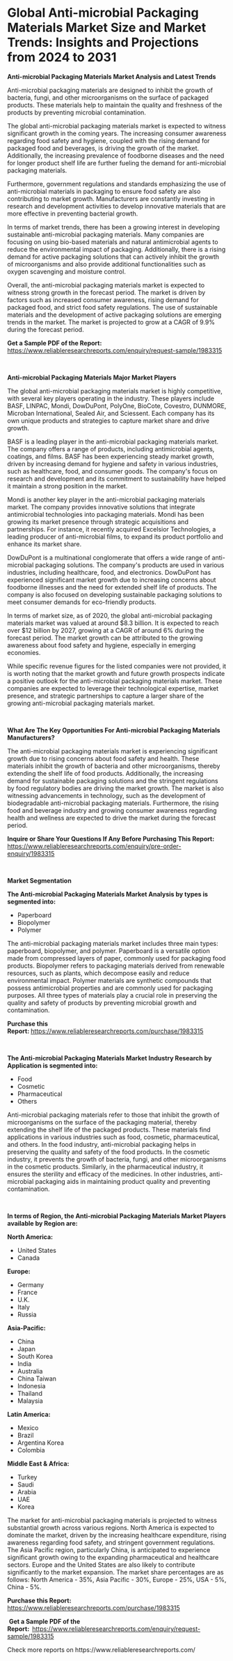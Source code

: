 <p><h1>Global Anti-microbial Packaging Materials Market Size and Market Trends: Insights and Projections from 2024 to 2031</h1></p><p><strong>Anti-microbial Packaging Materials Market Analysis and Latest Trends</strong></p>
<p><p>Anti-microbial packaging materials are designed to inhibit the growth of bacteria, fungi, and other microorganisms on the surface of packaged products. These materials help to maintain the quality and freshness of the products by preventing microbial contamination.</p><p>The global anti-microbial packaging materials market is expected to witness significant growth in the coming years. The increasing consumer awareness regarding food safety and hygiene, coupled with the rising demand for packaged food and beverages, is driving the growth of the market. Additionally, the increasing prevalence of foodborne diseases and the need for longer product shelf life are further fueling the demand for anti-microbial packaging materials.</p><p>Furthermore, government regulations and standards emphasizing the use of anti-microbial materials in packaging to ensure food safety are also contributing to market growth. Manufacturers are constantly investing in research and development activities to develop innovative materials that are more effective in preventing bacterial growth.</p><p>In terms of market trends, there has been a growing interest in developing sustainable anti-microbial packaging materials. Many companies are focusing on using bio-based materials and natural antimicrobial agents to reduce the environmental impact of packaging. Additionally, there is a rising demand for active packaging solutions that can actively inhibit the growth of microorganisms and also provide additional functionalities such as oxygen scavenging and moisture control.</p><p>Overall, the anti-microbial packaging materials market is expected to witness strong growth in the forecast period. The market is driven by factors such as increased consumer awareness, rising demand for packaged food, and strict food safety regulations. The use of sustainable materials and the development of active packaging solutions are emerging trends in the market. The market is projected to grow at a CAGR of 9.9% during the forecast period.</p></p>
<p><strong>Get a Sample PDF of the Report:&nbsp;</strong> <a href="https://www.reliableresearchreports.com/enquiry/request-sample/1983315">https://www.reliableresearchreports.com/enquiry/request-sample/1983315</a></p>
<p>&nbsp;</p>
<p><strong>Anti-microbial Packaging Materials Major Market Players</strong></p>
<p><p>The global anti-microbial packaging materials market is highly competitive, with several key players operating in the industry. These players include BASF, LINPAC, Mondi, DowDuPont, PolyOne, BioCote, Covestro, DUNMORE, Microban International, Sealed Air, and Sciessent. Each company has its own unique products and strategies to capture market share and drive growth.</p><p>BASF is a leading player in the anti-microbial packaging materials market. The company offers a range of products, including antimicrobial agents, coatings, and films. BASF has been experiencing steady market growth, driven by increasing demand for hygiene and safety in various industries, such as healthcare, food, and consumer goods. The company's focus on research and development and its commitment to sustainability have helped it maintain a strong position in the market.</p><p>Mondi is another key player in the anti-microbial packaging materials market. The company provides innovative solutions that integrate antimicrobial technologies into packaging materials. Mondi has been growing its market presence through strategic acquisitions and partnerships. For instance, it recently acquired Excelsior Technologies, a leading producer of anti-microbial films, to expand its product portfolio and enhance its market share.</p><p>DowDuPont is a multinational conglomerate that offers a wide range of anti-microbial packaging solutions. The company's products are used in various industries, including healthcare, food, and electronics. DowDuPont has experienced significant market growth due to increasing concerns about foodborne illnesses and the need for extended shelf life of products. The company is also focused on developing sustainable packaging solutions to meet consumer demands for eco-friendly products.</p><p>In terms of market size, as of 2020, the global anti-microbial packaging materials market was valued at around $8.3 billion. It is expected to reach over $12 billion by 2027, growing at a CAGR of around 6% during the forecast period. The market growth can be attributed to the growing awareness about food safety and hygiene, especially in emerging economies.</p><p>While specific revenue figures for the listed companies were not provided, it is worth noting that the market growth and future growth prospects indicate a positive outlook for the anti-microbial packaging materials market. These companies are expected to leverage their technological expertise, market presence, and strategic partnerships to capture a larger share of the growing anti-microbial packaging materials market.</p></p>
<p>&nbsp;</p>
<p><strong>What Are The Key Opportunities For Anti-microbial Packaging Materials Manufacturers?</strong></p>
<p><p>The anti-microbial packaging materials market is experiencing significant growth due to rising concerns about food safety and health. These materials inhibit the growth of bacteria and other microorganisms, thereby extending the shelf life of food products. Additionally, the increasing demand for sustainable packaging solutions and the stringent regulations by food regulatory bodies are driving the market growth. The market is also witnessing advancements in technology, such as the development of biodegradable anti-microbial packaging materials. Furthermore, the rising food and beverage industry and growing consumer awareness regarding health and wellness are expected to drive the market during the forecast period.</p></p>
<p><strong>Inquire or Share Your Questions If Any Before Purchasing This Report:</strong> <a href="https://www.reliableresearchreports.com/enquiry/pre-order-enquiry/1983315">https://www.reliableresearchreports.com/enquiry/pre-order-enquiry/1983315</a></p>
<p>&nbsp;</p>
<p><strong>Market Segmentation</strong></p>
<p><strong>The Anti-microbial Packaging Materials Market Analysis by types is segmented into:</strong></p>
<p><ul><li>Paperboard</li><li>Biopolymer</li><li>Polymer</li></ul></p>
<p><p>The anti-microbial packaging materials market includes three main types: paperboard, biopolymer, and polymer. Paperboard is a versatile option made from compressed layers of paper, commonly used for packaging food products. Biopolymer refers to packaging materials derived from renewable resources, such as plants, which decompose easily and reduce environmental impact. Polymer materials are synthetic compounds that possess antimicrobial properties and are commonly used for packaging purposes. All three types of materials play a crucial role in preserving the quality and safety of products by preventing microbial growth and contamination.</p></p>
<p><strong>Purchase this Report:&nbsp;</strong><a href="https://www.reliableresearchreports.com/purchase/1983315">https://www.reliableresearchreports.com/purchase/1983315</a></p>
<p>&nbsp;</p>
<p><strong>The Anti-microbial Packaging Materials Market Industry Research by Application is segmented into:</strong></p>
<p><ul><li>Food</li><li>Cosmetic</li><li>Pharmaceutical</li><li>Others</li></ul></p>
<p><p>Anti-microbial packaging materials refer to those that inhibit the growth of microorganisms on the surface of the packaging material, thereby extending the shelf life of the packaged products. These materials find applications in various industries such as food, cosmetic, pharmaceutical, and others. In the food industry, anti-microbial packaging helps in preserving the quality and safety of the food products. In the cosmetic industry, it prevents the growth of bacteria, fungi, and other microorganisms in the cosmetic products. Similarly, in the pharmaceutical industry, it ensures the sterility and efficacy of the medicines. In other industries, anti-microbial packaging aids in maintaining product quality and preventing contamination.</p></p>
<p>&nbsp;</p>
<p><strong>In terms of Region, the Anti-microbial Packaging Materials Market Players available by Region are:</strong></p>
<p>
    <p> <strong> North America: </strong>
        <ul>
            <li>United States</li>
            <li>Canada</li>
        </ul>
        </p> 
    <p> <strong> Europe: </strong>
        <ul>
            <li>Germany</li>
            <li>France</li>
            <li>U.K.</li>
            <li>Italy</li>
            <li>Russia</li>
        </ul>
        </p> 
    <p> <strong> Asia-Pacific: </strong>
        <ul>
            <li>China</li>
            <li>Japan</li>
            <li>South Korea</li>
            <li>India</li>
            <li>Australia</li>
            <li>China Taiwan</li>
            <li>Indonesia</li>
            <li>Thailand</li>
            <li>Malaysia</li>
        </ul>
        </p> 
    <p> <strong> Latin America: </strong>
        <ul>
            <li>Mexico</li>
            <li>Brazil</li>
            <li>Argentina Korea</li>
            <li>Colombia</li>
        </ul>
        </p> 
    <p> <strong> Middle East & Africa: </strong>
        <ul>
            <li>Turkey</li>
            <li>Saudi</li>
            <li>Arabia</li>
            <li>UAE</li>
            <li>Korea</li>
        </ul>
    </p>
    </p>
<p><p>The market for anti-microbial packaging materials is projected to witness substantial growth across various regions. North America is expected to dominate the market, driven by the increasing healthcare expenditure, rising awareness regarding food safety, and stringent government regulations. The Asia Pacific region, particularly China, is anticipated to experience significant growth owing to the expanding pharmaceutical and healthcare sectors. Europe and the United States are also likely to contribute significantly to the market expansion. The market share percentages are as follows: North America - 35%, Asia Pacific - 30%, Europe - 25%, USA - 5%, China - 5%.</p></p>
<p><strong>Purchase this Report: </strong><a href="https://www.reliableresearchreports.com/purchase/1983315">https://www.reliableresearchreports.com/purchase/1983315</a></p>
<p>&nbsp;<strong>Get a Sample PDF of the Report:&nbsp;&nbsp;</strong><a href="https://www.reliableresearchreports.com/enquiry/request-sample/1983315">https://www.reliableresearchreports.com/enquiry/request-sample/1983315</a></p>
<p><strong></strong></p>
<p>Check more reports on https://www.reliableresearchreports.com/</p>